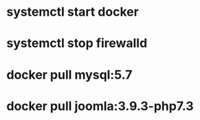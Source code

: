 # systemctl start docker
# systemctl stop firewalld 
# docker pull mysql:5.7
# docker pull joomla:3.9.3-php7.3
